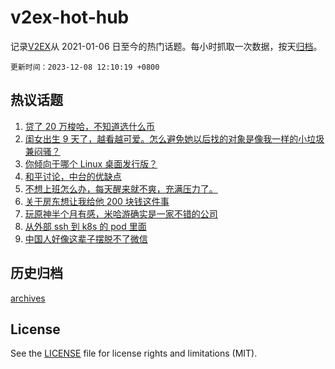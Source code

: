# v2ex-hot-hub

 记录[V2EX](https://www.v2ex.com/)从 2021-01-06 日至今的热门话题。每小时抓取一次数据，按天[归档](archives)。

`更新时间：2023-12-08 12:10:19 +0800`

## 热议话题

1. [贷了 20 万梭哈，不知道选什么币](https://www.v2ex.com/t/998397)
1. [闺女出生 9 天了，越看越可爱。怎么避免她以后找的对象是像我一样的小垃圾兼闷骚？](https://www.v2ex.com/t/998429)
1. [你倾向于哪个 Linux 桌面发行版？](https://www.v2ex.com/t/998407)
1. [和平讨论，中台的优缺点](https://www.v2ex.com/t/998349)
1. [不想上班怎么办，每天醒来就不爽，充满压力了。](https://www.v2ex.com/t/998328)
1. [关于房东想让我给他 200 块钱这件事](https://www.v2ex.com/t/998342)
1. [玩原神半个月有感，米哈游确实是一家不错的公司](https://www.v2ex.com/t/998568)
1. [从外部 ssh 到 k8s 的 pod 里面](https://www.v2ex.com/t/998329)
1. [中国人好像这辈子摆脱不了微信](https://www.v2ex.com/t/998578)

## 历史归档

[archives](archives)

## License

See the [LICENSE](LICENSE) file for license rights and limitations (MIT).
